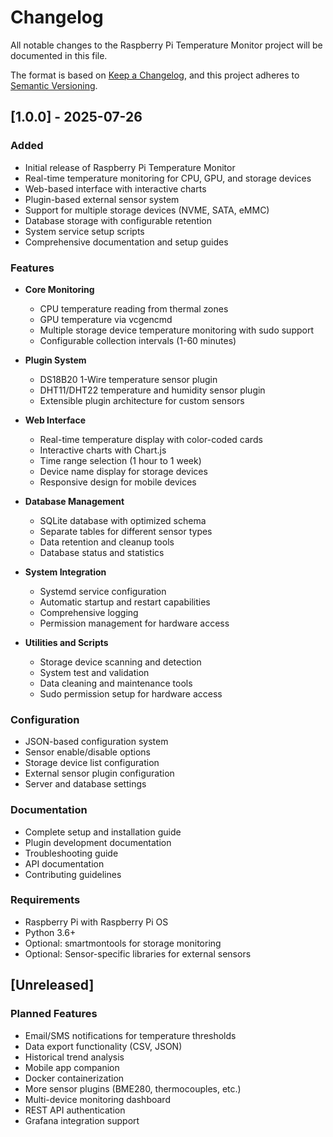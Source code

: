 # Changelog

All notable changes to the Raspberry Pi Temperature Monitor project will be documented in this file.

The format is based on [Keep a Changelog](https://keepachangelog.com/en/1.0.0/),
and this project adheres to [Semantic Versioning](https://semver.org/spec/v2.0.0.html).

## [1.0.0] - 2025-07-26

### Added
- Initial release of Raspberry Pi Temperature Monitor
- Real-time temperature monitoring for CPU, GPU, and storage devices
- Web-based interface with interactive charts
- Plugin-based external sensor system
- Support for multiple storage devices (NVME, SATA, eMMC)
- Database storage with configurable retention
- System service setup scripts
- Comprehensive documentation and setup guides

### Features
- **Core Monitoring**
  - CPU temperature reading from thermal zones
  - GPU temperature via vcgencmd
  - Multiple storage device temperature monitoring with sudo support
  - Configurable collection intervals (1-60 minutes)

- **Plugin System**
  - DS18B20 1-Wire temperature sensor plugin
  - DHT11/DHT22 temperature and humidity sensor plugin
  - Extensible plugin architecture for custom sensors

- **Web Interface**
  - Real-time temperature display with color-coded cards
  - Interactive charts with Chart.js
  - Time range selection (1 hour to 1 week)
  - Device name display for storage devices
  - Responsive design for mobile devices

- **Database Management**
  - SQLite database with optimized schema
  - Separate tables for different sensor types
  - Data retention and cleanup tools
  - Database status and statistics

- **System Integration**
  - Systemd service configuration
  - Automatic startup and restart capabilities
  - Comprehensive logging
  - Permission management for hardware access

- **Utilities and Scripts**
  - Storage device scanning and detection
  - System test and validation
  - Data cleaning and maintenance tools
  - Sudo permission setup for hardware access

### Configuration
- JSON-based configuration system
- Sensor enable/disable options
- Storage device list configuration
- External sensor plugin configuration
- Server and database settings

### Documentation
- Complete setup and installation guide
- Plugin development documentation
- Troubleshooting guide
- API documentation
- Contributing guidelines

### Requirements
- Raspberry Pi with Raspberry Pi OS
- Python 3.6+
- Optional: smartmontools for storage monitoring
- Optional: Sensor-specific libraries for external sensors

## [Unreleased]

### Planned Features
- Email/SMS notifications for temperature thresholds
- Data export functionality (CSV, JSON)
- Historical trend analysis
- Mobile app companion
- Docker containerization
- More sensor plugins (BME280, thermocouples, etc.)
- Multi-device monitoring dashboard
- REST API authentication
- Grafana integration support
